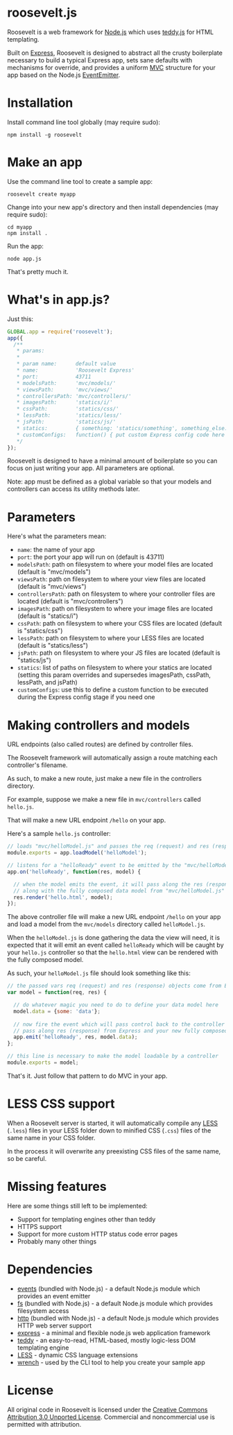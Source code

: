 roosevelt.js
===

Roosevelt is a web framework for <a href='http://nodejs.org/'>Node.js</a> which uses <a href='https://github.com/kethinov/teddy'>teddy.js</a> for HTML templating.

Built on <a href='http://expressjs.com/'>Express</a>, Roosevelt is designed to abstract all the crusty boilerplate necessary to build a typical Express app, sets sane defaults with mechanisms for override, and provides a uniform <a href='http://en.wikipedia.org/wiki/Model%E2%80%93view%E2%80%93controller'>MVC</a> structure for your app based on the Node.js <a href='http://nodejs.org/api/events.html'>EventEmitter</a>.

Installation
===

Install command line tool globally (may require sudo):

```
npm install -g roosevelt
```
Make an app
===

Use the command line tool to create a sample app:

```
roosevelt create myapp
```

Change into your new app's directory and then install dependencies (may require sudo):

```
cd myapp
npm install .
```

Run the app:

```
node app.js
```

That's pretty much it.

What's in app.js?
===

Just this:

```js
GLOBAL.app = require('roosevelt');
app({
  /**
   * params:
   * 
   * param name:      default value
   * name:            'Roosevelt Express'
   * port:            43711
   * modelsPath:      'mvc/models/'
   * viewsPath:       'mvc/views/'
   * controllersPath: 'mvc/controllers/'
   * imagesPath:      'statics/i/'
   * cssPath:         'statics/css/'
   * lessPath:        'statics/less/'
   * jsPath:          'statics/js/'
   * statics:         { something: 'statics/something', something_else: 'statics/something_else' }
   * customConfigs:   function() { put custom Express config code here }
   */
});
```

Roosevelt is designed to have a minimal amount of boilerplate so you can focus on just writing your app. All parameters are optional.

Note: app must be defined as a global variable so that your models and controllers can access its utility methods later.

Parameters
===

Here's what the parameters mean:

- `name`: the name of your app
- `port`: the port your app will run on (default is 43711)
- `modelsPath`: path on filesystem to where your model files are located (default is "mvc/models")
- `viewsPath`: path on filesystem to where your view files are located (default is "mvc/views")
- `controllersPath`: path on filesystem to where your controller files are located (default is "mvc/controllers")
- `imagesPath`: path on filesystem to where your image files are located (default is "statics/i")
- `cssPath`: path on filesystem to where your CSS files are located (default is "statics/css")
- `lessPath`: path on filesystem to where your LESS files are located (default is "statics/less")
- `jsPath`: path on filesystem to where your JS files are located (default is "statics/js")
- `statics`: list of paths on filesystem to where your statics are located (setting this param overrides and supersedes imagesPath, cssPath, lessPath, and jsPath)
- `customConfigs`: use this to define a custom function to be executed during the Express config stage if you need one

Making controllers and models
===

URL endpoints (also called routes) are defined by controller files.

The Roosevelt framework will automatically assign a route matching each controller's filename.

As such, to make a new route, just make a new file in the controllers directory.

For example, suppose we make a new file in `mvc/controllers` called `hello.js`.

That will make a new URL endpoint `/hello` on your app.

Here's a sample `hello.js` controller:

```js
// loads "mvc/helloModel.js" and passes the req (request) and res (response) objects from Express
module.exports = app.loadModel('helloModel');

// listens for a "helloReady" event to be emitted by the "mvc/helloModel.js" model
app.on('helloReady', function(res, model) {

  // when the model emits the event, it will pass along the res (response) object from Express
  // along with the fully composed data model from "mvc/helloModel.js"
  res.render('hello.html', model);
});
```

The above controller file will make a new URL endpoint `/hello` on your app and load a model from the `mvc/models` directory called `helloModel.js`.

When the `helloModel.js` is done gathering the data the view will need, it is expected that it will emit an event called `helloReady` which will be caught by your `hello.js` controller so that the `hello.html` view can be rendered with the fully composed model.

As such, your `helloModel.js` file should look something like this:

```js
// the passed vars req (request) and res (response) objects come from Express
var model = function(req, res) {

  // do whatever magic you need to do to define your data model here
  model.data = {some: 'data'};
  
  // now fire the event which will pass control back to the controller
  // pass along res (response) from Express and your new fully composed data model
  app.emit('helloReady', res, model.data);
};

// this line is necessary to make the model loadable by a controller
module.exports = model;
```

That's it. Just follow that pattern to do MVC in your app. 

LESS CSS support
===

When a Roosevelt server is started, it will automatically compile any <a href='http://lesscss.org/'>LESS</a> (`.less`) files in your LESS folder down to minified CSS (`.css`) files of the same name in your CSS folder.

In the process it will overwrite any preexisting CSS files of the same name, so be careful.

Missing features
===

Here are some things still left to be implemented:

- Support for templating engines other than teddy
- HTTPS support
- Support for more custom HTTP status code error pages
- Probably many other things

Dependencies
===

- <a href='http://nodejs.org/api/events.html'>events</a> (bundled with Node.js) - a default Node.js module which provides an event emitter
- <a href='http://nodejs.org/api/fs.html'>fs</a> (bundled with Node.js) - a default Node.js module which provides filesystem access
- <a href='http://nodejs.org/api/http.html'>http</a> (bundled with Node.js) - a default Node.js module which provides HTTP web server support
- <a href='http://expressjs.com/'>express</a> - a minimal and flexible node.js web application framework
- <a href='https://github.com/kethinov/teddy'>teddy</a> - an easy-to-read, HTML-based, mostly logic-less DOM templating engine
- <a href='http://lesscss.org/'>LESS</a> - dynamic CSS language extensions
- <a href='https://github.com/ryanmcgrath/wrench-js'>wrench</a> - used by the CLI tool to help you create your sample app

License
===

All original code in Roosevelt is licensed under the <a href='http://creativecommons.org/licenses/by/3.0/deed.en_US'>Creative Commons Attribution 3.0 Unported License</a>. Commercial and noncommercial use is permitted with attribution.